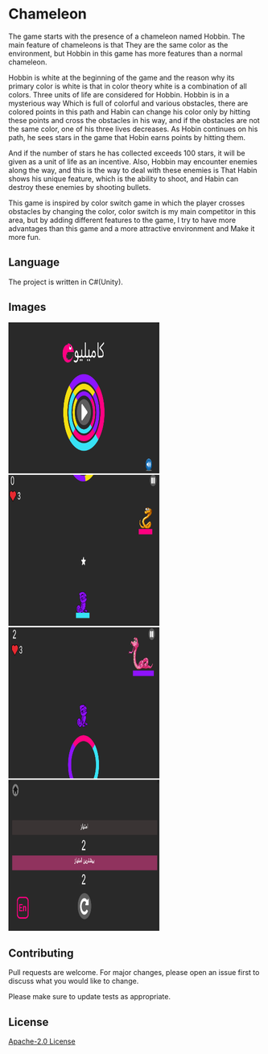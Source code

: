 # Chameleon 

The game starts with the presence of a chameleon named Hobbin. The main feature of chameleons is that
They are the same color as the environment, but Hobbin in this game has more features than a normal chameleon.

Hobbin is white at the beginning of the game and the reason why its primary color is white is that in color theory white is a combination of all colors. Three units of life are considered for Hobbin. Hobbin is in a mysterious way Which is full of colorful and various obstacles, there are colored points in this path and Habin can change his color only by hitting these points and cross the obstacles in his way, and if the obstacles are not the same color, one of his three lives decreases. As Hobin continues on his path, he sees stars in the game that Hobin earns points by hitting them.

And if the number of stars he has collected exceeds 100 stars, it will be given as a unit of life as an incentive. Also, Hobbin may encounter enemies along the way, and this is the way to deal with these enemies is That Habin shows his unique feature, which is the ability to shoot, and Habin can destroy these enemies by shooting bullets.

This game is inspired by color switch game in which the player crosses obstacles by changing the color, color switch is my main competitor in this area, but by adding different features to the game, I try to have more advantages than this game and a more attractive environment and Make it more fun.


## Language
The project is written in C#(Unity).

## Images
<img src="1.png" width="300" height=300></img> 
<img src="2.png" width="300" height=300></img> 
<img src="3.png" width="300" height=300></img> 
<img src="4.png" width="300" height=300></img> 

## Contributing
Pull requests are welcome. For major changes, please open an issue first to discuss what you would like to change.

Please make sure to update tests as appropriate.

## License
[ Apache-2.0 License](http://www.apache.org/licenses/)
